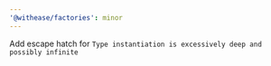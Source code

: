 ```yaml
---
'@withease/factories': minor
---
```


Add escape hatch for `Type instantiation is excessively deep and possibly infinite`
